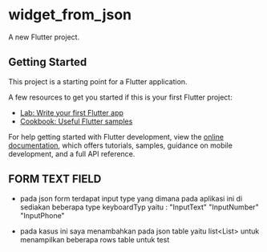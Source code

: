 # widget_from_json

A new Flutter project.

## Getting Started

This project is a starting point for a Flutter application.

A few resources to get you started if this is your first Flutter project:

- [Lab: Write your first Flutter app](https://docs.flutter.dev/get-started/codelab)
- [Cookbook: Useful Flutter samples](https://docs.flutter.dev/cookbook)

For help getting started with Flutter development, view the
[online documentation](https://docs.flutter.dev/), which offers tutorials,
samples, guidance on mobile development, and a full API reference.

## FORM TEXT FIELD

- pada json form terdapat input type yang dimana pada aplikasi ini di sediakan beberapa type keyboardTyp yaitu :
  "InputText"
  "InputNumber"
  "InputPhone"

- pada kasus ini saya menambahkan pada json table yaitu list<List<String>> untuk menampilkan beberapa rows table untuk test
